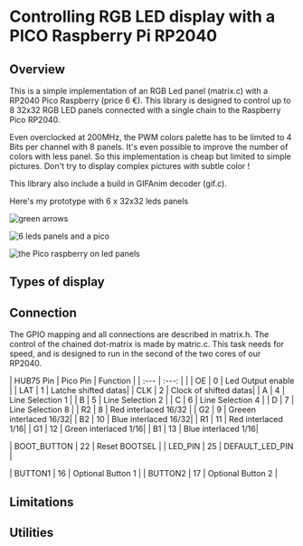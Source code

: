 # Controlling RGB LED display with a PICO Raspberry Pi RP2040

## Overview
This is a simple implementation of an RGB Led panel (matrix.c) with a RP2040 Pico Raspberry (price 6 €).
This library is designed to control up to 8 32x32 RGB LED panels connected with a single chain to the Raspberry Pico RP2040.

Even overclocked at 200MHz, the PWM colors palette has to be limited to 4 Bits per channel with 8 panels.
It's even possible to improve the number of colors with less panel. So this implementation is cheap but limited to simple pictures.
Don't try to display complex pictures with subtle color !

This library also include a build in GIFAnim decoder (gif.c).

Here's my prototype with 6 x 32x32 leds panels

![green arrows](https://github.com/gege13007/RGB-Led-matrix-with-Gif-decoder-RP2040-pico/blob/main/green-arrow-6_105644.jpg)

![6 leds panels and a pico](https://github.com/gege13007/RGB-Led-matrix-with-Gif-decoder-RP2040-pico/blob/main/panels-6-leds-rear_11014.jpg)

![the Pico raspberry on led panels](https://github.com/gege13007/RGB-Led-matrix-with-Gif-decoder-RP2040-pico/blob/main/rgb-leds-pico-rear_105537.jpg)

## Types of display

## Connection
The GPIO mapping and all connections are described in matrix.h. The control of the chained dot-matrix is made by matric.c. This task needs for speed, and is designed to run in the second of the two cores of our RP2040.

| HUB75 Pin | Pico Pin | Function | 
| :---      |  :---:    | |
| OE | 0 | Led Output enable | 
| LAT | 1 | Latche shifted datas|
| CLK | 2 | Clock of shifted datas|
| A | 4 | Line Selection 1 |
| B | 5 | Line Selection 2 |
| C | 6 | Line Selection 4 |
| D | 7 | Line Selection 8 |
| R2 | 8 | Red interlaced 16/32 |
| G2 | 9 | Greeen interlaced 16/32|
| B2 | 10 | Blue interlaced 16/32|
| R1 | 11 | Red interlaced 1/16|
| G1 | 12 | Green interlaced 1/16|
| B1 | 13 | Blue interlaced 1/16|

| BOOT_BUTTON | 22  | Reset BOOTSEL |
| LED_PIN | 25 | DEFAULT_LED_PIN |

| BUTTON1 | 16 | Optional Button 1 |
| BUTTON2 | 17 | Optional Button 2 |

## Limitations

## Utilities

